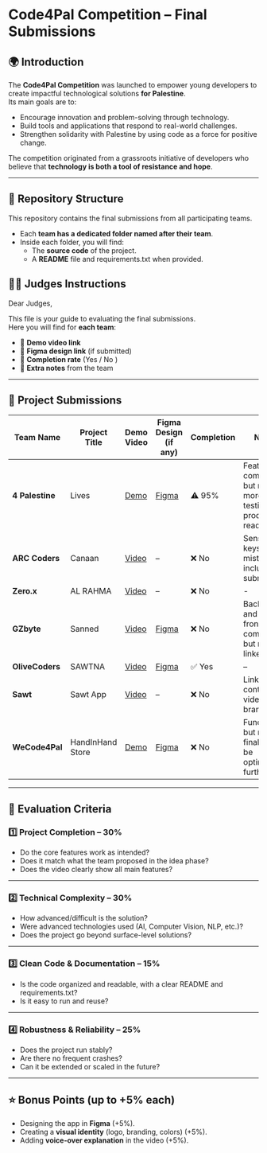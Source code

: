 # Code4Pal Competition – Final Submissions

## 🌍 Introduction
The **Code4Pal Competition** was launched to empower young developers to create impactful technological solutions **for Palestine**.  
Its main goals are to:  
- Encourage innovation and problem-solving through technology.  
- Build tools and applications that respond to real-world challenges.  
- Strengthen solidarity with Palestine by using code as a force for positive change.  

The competition originated from a grassroots initiative of developers who believe that **technology is both a tool of resistance and hope**.  

---
## 📂 Repository Structure
This repository contains the final submissions from all participating teams.  

- Each **team has a dedicated folder named after their team**.  
- Inside each folder, you will find:  
  - The **source code** of the project.  
  - A **README** file and requirements.txt when provided.  
## 🧑‍⚖️ Judges Instructions
Dear Judges,  

This file is your guide to evaluating the final submissions.  
Here you will find for **each team**:  
- 🎥 **Demo video link**  
- 🎨 **Figma design link** (if submitted)  
- 📌 **Completion rate** (Yes / No )
- 📝 **Extra notes** from the team  
---

## 🎥 Project Submissions

| Team Name       | Project Title       | Demo Video | Figma Design (if any) | Completion | Notes |
|-----------------|--------------------|------------|------------------------|------------|-------|
| **4 Palestine** | Lives              | [Demo](https://drive.google.com/file/d/1IjisNgnkHA-WuJyZCVziJFmFeZcx5Zqo/view?usp=sharing) | [Figma](https://www.figma.com/design/Y2sHtAvWClSOdQxPdwgsqq/Lives?node-id=0-1&p=f&t=vB3xlwVdtvHlqhQD-0) | ⚠️ 95% | Features complete but needs more testing; not production ready yet. |
| **ARC Coders**  | Canaan             | [Video](https://youtu.be/_6EyjKUJVZU?feature=shared) | – | ❌ No | Sensitive keys were mistakenly included in submission. |
| **Zero.x**      | AL RAHMA           | [Video](https://youtu.be/G4LkOOWPZ-U?feature=shared) | – | ❌ No | - |
| **GZbyte**      | Sanned             | [Video](https://drive.google.com/file/d/1jLFLnI7xyREn4gBXG-xsSs4LrNVplSqJ/view?usp=drivesdk) | [Figma](https://www.figma.com/design/grFzzeBa5H0AxIm5DxrWcL/hackathon?node-id=0-1&t=WU0d6suL4gUjRiG2-1) | ❌ No | Backend and frontend complete but not linked. |
| **OliveCoders** | SAWTNA             | [Video](https://drive.google.com/drive/folders/1Y5sCCLjreMcqsupD9zS16p9of1md2OeH) | [Figma](https://www.figma.com/design/zq4J9yK9ETDT2vrK7rblcA/Sawtna?node-id=0-1&p=f&t=nb4WdzwyUTqbCIXn-0) | ✅ Yes | – |
| **Sawt**        | Sawt App           | [Video](https://mega.nz/folder/3Bg2yZJY#-Syzql6WehEyyUyUjBuePw) | – | ❌ No | Link contains video + branding. |
| **WeCode4Pal**  | HandInHand Store   | [Demo](https://drive.google.com/file/d/1zkRUDZsKwKPWlVVc_5SvgB40R_C231rt/view?usp=sharing) | [Figma](https://www.figma.com/design/BBMlDiyXBKqTJdsMWF8ZMI/HandInHand-Store?node-id=86-656&t=S44iWXMB6GQ4LmJk-1) | ❌ No | Functional but not final; can be optimized further. |

---
## 📝 Evaluation Criteria
### 1️⃣ Project Completion – 30%
- Do the core features work as intended?  
- Does it match what the team proposed in the idea phase?  
- Does the video clearly show all main features?  
---
### 2️⃣ Technical Complexity – 30%
- How advanced/difficult is the solution?  
- Were advanced technologies used (AI, Computer Vision, NLP, etc.)?  
- Does the project go beyond surface-level solutions?  
---
### 3️⃣ Clean Code & Documentation – 15%
- Is the code organized and readable, with a clear README and requirements.txt?  
- Is it easy to run and reuse?  
---
### 4️⃣ Robustness & Reliability – 25%
- Does the project run stably?  
- Are there no frequent crashes?  
- Can it be extended or scaled in the future?  
---
## ⭐ Bonus Points (up to +5% each)
- Designing the app in **Figma** (+5%).  
- Creating a **visual identity** (logo, branding, colors) (+5%).  
- Adding **voice-over explanation** in the video (+5%).  





